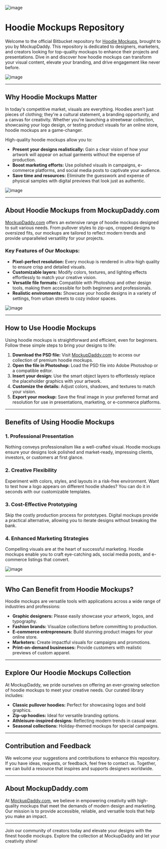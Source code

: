 ![image](https://github.com/user-attachments/assets/7b086b0b-c0bd-46db-b5e2-183e8d5a966f)

# Hoodie Mockups Repository

Welcome to the official Bitbucket repository for [Hoodie Mockups](https://www.mockupdaddy.com/hoodie-mockup), brought to you by MockupDaddy. This repository is dedicated to designers, marketers, and creators looking for top-quality mockups to enhance their projects and presentations. Dive in and discover how hoodie mockups can transform your visual content, elevate your branding, and drive engagement like never before.

![image](https://github.com/user-attachments/assets/3542150e-1f1e-4f5c-bd74-256ef83708a5)

---

## Why Hoodie Mockups Matter

In today's competitive market, visuals are everything. Hoodies aren't just pieces of clothing; they're a cultural statement, a branding opportunity, and a canvas for creativity. Whether you're launching a streetwear collection, showcasing your logo design, or testing product visuals for an online store, hoodie mockups are a game-changer.

High-quality hoodie mockups allow you to:

- **Present your designs realistically:** Gain a clear vision of how your artwork will appear on actual garments without the expense of production.
- **Boost marketing efforts:** Use polished visuals in campaigns, e-commerce platforms, and social media posts to captivate your audience.
- **Save time and resources:** Eliminate the guesswork and expense of physical samples with digital previews that look just as authentic.

![image](https://github.com/user-attachments/assets/d3c92e61-8ec7-40ad-8d07-86196c2113cf)

---

## About Hoodie Mockups from MockupDaddy.com

[MockupDaddy.com](https://www.mockupdaddy.com/hoodie-mockup) offers an extensive range of hoodie mockups designed to suit various needs. From pullover styles to zip-ups, cropped designs to oversized fits, our mockups are tailored to reflect modern trends and provide unparalleled versatility for your projects.

### Key Features of Our Mockups:

- **Pixel-perfect resolution:** Every mockup is rendered in ultra-high quality to ensure crisp and detailed visuals.
- **Customizable layers:** Modify colors, textures, and lighting effects effortlessly to match your creative vision.
- **Versatile file formats:** Compatible with Photoshop and other design tools, making them accessible for both beginners and professionals.
- **Realistic environments:** Showcase your hoodie designs in a variety of settings, from urban streets to cozy indoor spaces.

![image](https://github.com/user-attachments/assets/d6954be3-7998-42ee-b2b5-90d416f7fe73)

---

## How to Use Hoodie Mockups

Using hoodie mockups is straightforward and efficient, even for beginners. Follow these simple steps to bring your designs to life:

1. **Download the PSD file:** Visit [MockupDaddy.com](https://www.mockupdaddy.com/hoodie-mockup) to access our collection of premium hoodie mockups.
2. **Open the file in Photoshop:** Load the PSD file into Adobe Photoshop or a compatible editor.
3. **Insert your design:** Use the smart object layers to effortlessly replace the placeholder graphics with your artwork.
4. **Customize the details:** Adjust colors, shadows, and textures to match your vision.
5. **Export your mockup:** Save the final image in your preferred format and resolution for use in presentations, marketing, or e-commerce platforms.

---

## Benefits of Using Hoodie Mockups

### 1. **Professional Presentation**

Nothing conveys professionalism like a well-crafted visual. Hoodie mockups ensure your designs look polished and market-ready, impressing clients, investors, or customers at first glance.

### 2. **Creative Flexibility**

Experiment with colors, styles, and layouts in a risk-free environment. Want to test how a logo appears on different hoodie shades? You can do it in seconds with our customizable templates.

### 3. **Cost-Effective Prototyping**

Skip the costly production process for prototypes. Digital mockups provide a practical alternative, allowing you to iterate designs without breaking the bank.

### 4. **Enhanced Marketing Strategies**

Compelling visuals are at the heart of successful marketing. Hoodie mockups enable you to craft eye-catching ads, social media posts, and e-commerce listings that convert.

![image](https://github.com/user-attachments/assets/63f7fff2-35c7-40cd-88ef-915c0271c9fd)

---

## Who Can Benefit from Hoodie Mockups?

Hoodie mockups are versatile tools with applications across a wide range of industries and professions:

- **Graphic designers:** Please easily showcase your artwork, logos, and typography.
- **Fashion brands:** Visualize collections before committing to production.
- **E-commerce entrepreneurs:** Build stunning product images for your online store.
- **Marketers:** Create impactful visuals for campaigns and promotions.
- **Print-on-demand businesses:** Provide customers with realistic previews of custom apparel.

---

## Explore Our Hoodie Mockups Collection

At MockupDaddy, we pride ourselves on offering an ever-growing selection of hoodie mockups to meet your creative needs. Our curated library includes:

- **Classic pullover hoodies:** Perfect for showcasing logos and bold graphics.
- **Zip-up hoodies:** Ideal for versatile branding options.
- **Athleisure-inspired designs:** Reflecting modern trends in casual wear.
- **Seasonal collections:** Holiday-themed mockups for special campaigns.

---

## Contribution and Feedback

We welcome your suggestions and contributions to enhance this repository. If you have ideas, requests, or feedback, feel free to contact us. Together, we can build a resource that inspires and supports designers worldwide.

---

## About MockupDaddy.com

At [MockupDaddy.com](https://www.mockupdaddy.com/), we believe in empowering creativity with high-quality mockups that meet the demands of modern design and marketing. Our mission is to provide accessible, reliable, and versatile tools that help you make an impact.

---

Join our community of creators today and elevate your designs with the finest hoodie mockups. Explore the collection at MockupDaddy and let your creativity shine!
